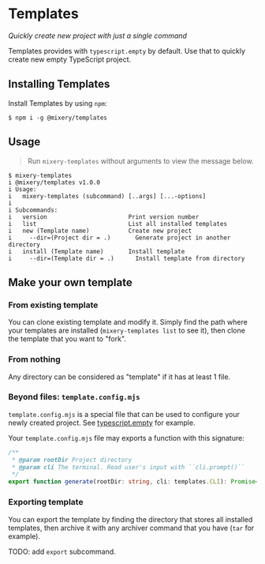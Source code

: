 # Templates
_Quickly create new project with just a single command_

Templates provides with ``typescript.empty`` by default. Use that to quickly create new empty TypeScript project.

## Installing Templates
Install Templates by using ``npm``:

```console
$ npm i -g @mixery/templates
```

## Usage
> Run ``mixery-templates`` without arguments to view the message below.

```console
$ mixery-templates
i @mixery/templates v1.0.0
i Usage:
i   mixery-templates (subcommand) [..args] [...-options]
i
i Subcommands:
i   version                       Print version number
i   list                          List all installed templates
i   new (Template name)           Create new project
i     --dir=(Project dir = .)       Generate project in another directory
i   install (Template name)       Install template
i     --dir=(Template dir = .)      Install template from directory
```

## Make your own template
### From existing template
You can clone existing template and modify it. Simply find the path where your templates are installed (``mixery-templates list`` to see it), then clone the template that you want to "fork".

### From nothing
Any directory can be considered as "template" if it has at least 1 file.

### Beyond files: ``template.config.mjs``
``template.config.mjs`` is a special file that can be used to configure your newly created project. See [typescript.empty](./templates/typescript.empty/template.config.mjs) for example.

Your ``template.config.mjs`` file may exports a function with this signature:
```ts
/**
 * @param rootDir Project directory
 * @param cli The terminal. Read user's input with ``cli.prompt()``
 */
export function generate(rootDir: string, cli: templates.CLI): Promise<any>;
```

### Exporting template
You can export the template by finding the directory that stores all installed templates, then archive it with any archiver command that you have (``tar`` for example).

TODO: add ``export`` subcommand.
